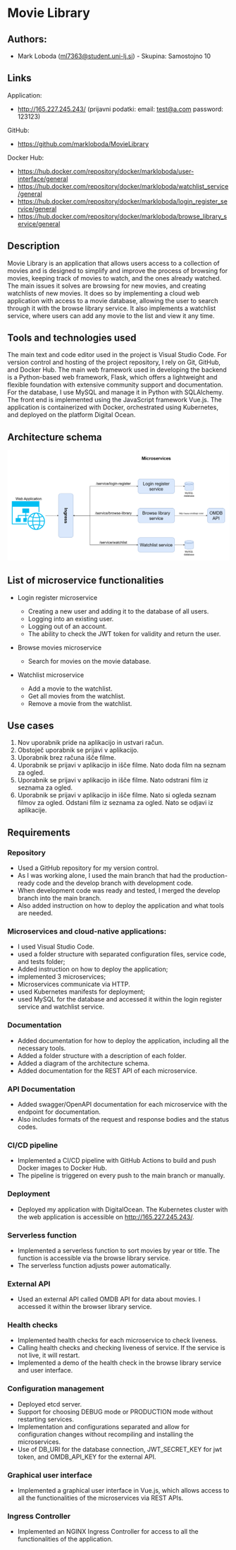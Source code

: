 # Movie Library
## Authors:
- Mark Loboda (ml7363@student.uni-lj.si) - Skupina: Samostojno 10

## Links
Application:
- http://165.227.245.243/ (prijavni podatki: email: test@a.com password: 123123)

GitHub:
- https://github.com/markloboda/MovieLibrary

Docker Hub:
- https://hub.docker.com/repository/docker/markloboda/user-interface/general
- https://hub.docker.com/repository/docker/markloboda/watchlist_service/general
- https://hub.docker.com/repository/docker/markloboda/login_register_service/general
- https://hub.docker.com/repository/docker/markloboda/browse_library_service/general

## Description
Movie Library is an application that allows users access to a collection of movies and is designed to simplify and improve the process of browsing for movies, keeping track of movies to watch, and the ones already watched. The main issues it solves are browsing for new movies, and creating watchlists of new movies. It does so by implementing a cloud web application with access to a movie database, allowing the user to search through it with the browse library service. It also implements a watchlist service, where users can add any movie to the list and view it any time.

## Tools and technologies used
The main text and code editor used in the project is Visual Studio Code.
For version control and hosting of the project repository, I rely on Git, GitHub, and Docker Hub.
The main web framework used in developing the backend is a Python-based web framework, Flask, which offers a lightweight and flexible foundation with extensive community support and documentation.
For the database, I use MySQL and manage it in Python with SQLAlchemy.
The front end is implemented using the JavaScript framework Vue.js.
The application is containerized with Docker, orchestrated using Kubernetes, and deployed on the platform Digital Ocean.

<div style="page-break-after: always;"></div>

## Architecture schema
![alt text](../assets/architecture-schema.png)
## List of microservice functionalities
- Login register microservice
  - Creating a new user and adding it to the database of all users.
  - Logging into an existing user.
  - Logging out of an account.
  - The ability to check the JWT token for validity and return the user.

- Browse movies microservice
  - Search for movies on the movie database.

- Watchlist microservice
  - Add a movie to the watchlist.
  - Get all movies from the watchlist.
  - Remove a movie from the watchlist.

## Use cases
1. Nov uporabnik pride na aplikacijo in ustvari račun.
2. Obstoječ uporabnik se prijavi v aplikacijo.
3. Uporabnik brez računa išče filme.
4. Uporabnik se prijavi v aplikacijo in išče filme. Nato doda film na seznam za ogled.
5. Uporabnik se prijavi v aplikacijo in išče filme. Nato odstrani film iz seznama za ogled.
6. Uporabnik se prijavi v aplikacijo in išče filme. Nato si ogleda seznam filmov za ogled. Odstani film iz seznama za ogled. Nato se odjavi iz aplikacije.

<div style="page-break-after: always;"></div>

## Requirements

### Repository
- Used a GitHub repository for my version control. 
- As I was working alone, I used the main branch that had the production-ready code and the develop branch with development code. 
- When development code was ready and tested, I merged the develop branch into the main branch.
-  Also added instruction on how to deploy the application and what tools are needed.

### Microservices and cloud-native applications:
- I used Visual Studio Code.
- used a folder structure with separated configuration files, service code, and tests folder;
- Added instruction on how to deploy the application;
- implemented 3 microservices;
- Microservices communicate via HTTP.
- used Kubernetes manifests for deployment;
- used MySQL for the database and accessed it within the login register service and watchlist service.

### Documentation
- Added documentation for how to deploy the application, including all the necessary tools.
- Added a folder structure with a description of each folder.
- Added a diagram of the architecture schema.
- Added documentation for the REST API of each microservice.

### API Documentation
- Added swagger/OpenAPI documentation for each microservice with the endpoint for documentation.
- Also includes formats of the request and response bodies and the status codes.

### CI/CD pipeline
- Implemented a CI/CD pipeline with GitHub Actions to build and push Docker images to Docker Hub.
- The pipeline is triggered on every push to the main branch or manually.

### Deployment
- Deployed my application with DigitalOcean. The Kubernetes cluster with the web application is accessible on http://165.227.245.243/.

### Serverless function
- Implemented a serverless function to sort movies by year or title. The function is accessible via the browse library service.
- The serverless function adjusts power automatically.

### External API
- Used an external API called OMDB API for data about movies. I accessed it within the browser library service.

### Health checks
- Implemented health checks for each microservice to check liveness.
- Calling health checks and checking liveness of service. If the service is not live, it will restart.
- Implemented a demo of the health check in the browse library service and user interface.

### Configuration management
- Deployed etcd server.
- Support for choosing DEBUG mode or PRODUCTION mode without restarting services.
- Implementation and configurations separated and allow for configuration changes without recompiling and installing the microservices.
- Use of DB_URI for the database connection, JWT_SECRET_KEY for jwt token, and OMDB_API_KEY for the external API.

### Graphical user interface
- Implemented a graphical user interface in Vue.js, which allows access to all the functionalities of the microservices via REST APIs.

### Ingress Controller
- Implemented an NGINX Ingress Controller for access to all the functionalities of the application.